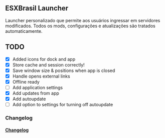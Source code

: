 ## ESXBrasil Launcher

Launcher personalizado que permite aos usuários ingressar em servidores modificados. Todos os mods, configurações e atualizações são tratados automaticamente.

## TODO
- [x] Added icons for dock and app
- [x] Store cache and session correctly!
- [x] Save window size & positions when app is closed
- [x] Handle opens external links
- [x] Offline ready
- [ ] Add application settings
- [x] Add updates from app
- [x] Add autoupdate
- [ ] Add option to settings for turning off autoupdate

### Changelog

#### [Changelog](https://github.com/psycodeliccircus/esxbrasillauncher/blob/main/changelog.md)